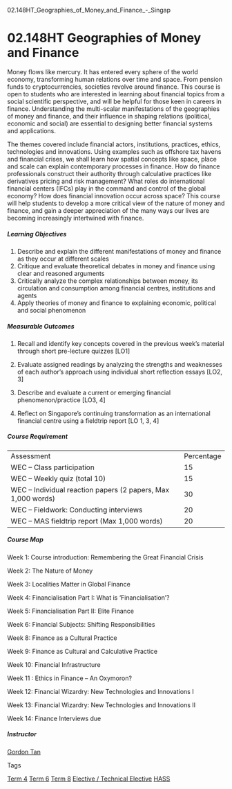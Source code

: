 02.148HT_Geographies_of_Money_and_Finance_-_Singap



02.148HT Geographies of Money and Finance
=========================================

Money flows like mercury. It has entered every sphere of the world economy, transforming human relations over time and space. From pension funds to cryptocurrencies, societies revolve around finance. This course is open to students who are interested in learning about financial topics from a social scientific perspective, and will be helpful for those keen in careers in finance. Understanding the multi-scalar manifestations of the geographies of money and finance, and their influence in shaping relations (political, economic and social) are essential to designing better financial systems and applications.



The themes covered include financial actors, institutions, practices, ethics, technologies and innovations. Using examples such as offshore tax havens and financial crises, we shall learn how spatial concepts like space, place and scale can explain contemporary processes in finance. How do finance professionals construct their authority through calculative practices like derivatives pricing and risk management? What roles do international financial centers (IFCs) play in the command and control of the global economy? How does financial innovation occur across space? This course will help students to develop a more critical view of the nature of money and finance, and gain a deeper appreciation of the many ways our lives are becoming increasingly intertwined with finance.



##### **Learning Objectives**



1. Describe and explain the different manifestations of money and finance as they occur at different scales  
2. Critique and evaluate theoretical debates in money and finance using clear and reasoned arguments  
3. Critically analyze the complex relationships between money, its circulation and consumption among financial centres, institutions and agents  
4. Apply theories of money and finance to explaining economic, political and social phenomenon



##### **Measurable Outcomes**



1. Recall and identify key concepts covered in the previous week’s material through short pre-lecture quizzes [LO1]



2. Evaluate assigned readings by analyzing the strengths and weaknesses of each author’s approach using individual short reflection essays [LO2, 3]



3. Describe and evaluate a current or emerging financial phenomenon/practice [LO3, 4]



4. Reflect on Singapore’s continuing transformation as an international financial centre using a fieldtrip report [LO 1, 3, 4]



##### **Course Requirement**



|  |  |
| --- | --- |
| Assessment | Percentage |
| WEC – Class participation | 15 |
| WEC – Weekly quiz (total 10) | 15 |
| WEC – Individual reaction papers (2 papers, Max 1,000 words) | 30 |
| WEC – Fieldwork: Conducting interviews | 20 |
| WEC – MAS fieldtrip report (Max 1,000 words) | 20 |



##### **Course Map**



Week 1: Course introduction: Remembering the Great Financial Crisis



Week 2: The Nature of Money



Week 3: Localities Matter in Global Finance



Week 4: Financialisation Part I: What is ‘Financialisation’?



Week 5: Financialisation Part II: Elite Finance



Week 6: Financial Subjects: Shifting Responsibilities



Week 8: Finance as a Cultural Practice



Week 9: Finance as Cultural and Calculative Practice



Week 10: Financial Infrastructure



Week 11 : Ethics in Finance – An Oxymoron?



Week 12: Financial Wizardry: New Technologies and Innovations I



Week 13: Financial Wizardry: New Technologies and Innovations II



Week 14: Finance Interviews due



##### **Instructor**



[Gordon Tan](/profile/gordon-tan/)

Tags

[Term 4](/education/undergraduate/courses/?course-term=857)
[Term 6](/education/undergraduate/courses/?course-term=859)
[Term 8](/education/undergraduate/courses/?course-term=861)
[Elective / Technical Elective](/education/undergraduate/courses/?course-type=853)
[HASS](/education/undergraduate/courses/?pillar-cluster=56)

